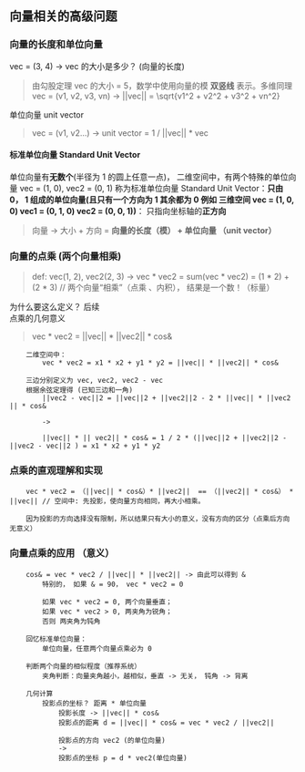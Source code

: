 ## 向量相关的高级问题

### 向量的长度和单位向量
vec = (3, 4) -> vec 的大小是多少？  (向量的长度)
> 由勾股定理 vec 的大小 = 5，数学中使用向量的模 **双竖线** 表示。多维同理 vec = (v1, v2, v3, vn) -> ||vec|| = \sqrt{v1^2 + v2^2 + v3^2 + vn^2}


单位向量 unit vector
> vec = (v1, v2...) -> unit vector = 1 / ||vec||  * vec 

#### 标准单位向量 Standard Unit Vector
单位向量有**无数个**(半径为 1 的圆上任意一点)， 二维空间中，有两个特殊的单位向量 vec = (1, 0), vec2 = (0, 1) 称为标准单位向量 Standard Unit Vector：**只由 0， 1 组成的单位向量(且只有一个方向为 1 其余都为 0 例如 三维空间 vec = (1, 0, 0) vec1 = (0, 1, 0) vec2 = (0, 0, 1))**： 只指向坐标轴的**正方向**

> 向量 -> 大小 + 方向 = **向量的长度（模） + 单位向量 （unit vector）**

### 向量的点乘 (两个向量相乘)
> def: vec(1, 2), vec2(2, 3) -> vec * vec2 = sum(vec * vec2) = (1 * 2) + (2 * 3) // 两个向量“相乘”（点乘 、内积）， 结果是一个数！（标量）

为什么要这么定义？ 后续
<br>
点乘的几何意义

> vec * vec2 = ||vec|| * ||vec2|| * cos&

```
    二维空间中：
        vec * vec2 = x1 * x2 + y1 * y2 = ||vec|| * ||vec2|| * cos&
    
    三边分别定义为 vec, vec2, vec2 - vec 
    根据余弦定理得 (已知三边和一角)
        ||vec2 - vec||2 = ||vec||2 + ||vec2||2 - 2 * ||vec|| * ||vec2 || * cos&

        ->
        
        ||vec|| * || vec2|| * cos& = 1 / 2 * (||vec||2 + ||vec2||2 - ||vec2 - vec||2 ) = x1 * x2 + y1 * y2

``` 

### 点乘的直观理解和实现

```
    vec * vec2 = （||vec|| * cos&）* ||vec2||  == （||vec2|| * cos&） * ||vec|| // 空间中: 先投影，使向量方向相同，再大小相乘。

    因为投影的方向选择没有限制，所以结果只有大小的意义，没有方向的区分（点乘后方向无意义）
```
### 向量点乘的应用 （意义）

```
    cos& = vec * vec2 / ||vec|| * ||vec2|| -> 由此可以得到 &
        特别的， 如果 & = 90， vec * vec2 = 0

        如果 vec * vec2 = 0, 两个向量垂直；
        如果 vec * vec2 > 0, 两夹角为锐角；
        否则 两夹角为钝角

    回忆标准单位向量：
        单位向量，任意两个向量点乘必为 0 

    判断两个向量的相似程度（推荐系统）
        夹角判断：向量夹角越小，越相似，垂直 -> 无关， 钝角 -> 背离

    几何计算
        投影点的坐标？ 距离 * 单位向量
            投影长度 -> ||vec|| * cos&
            投影点的距离 d = ||vec|| * cos& = vec * vec2 / ||vec2||

            投影点的方向 vec2 (的单位向量)
            -> 
            投影点的坐标 p = d * vec2(单位向量)

```